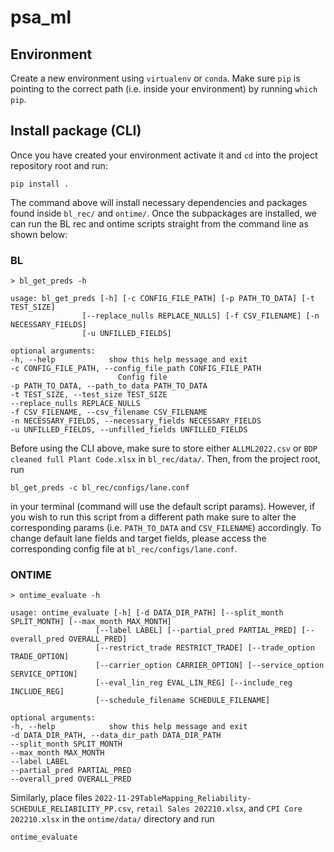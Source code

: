 # psa_ml

## Environment

Create a new environment using `virtualenv` or `conda`. Make sure `pip` is pointing to the correct path (i.e. inside your environment) by running `which pip`.

## Install package (CLI)

Once you have created your environment activate it and `cd` into the project repository root and run:

    pip install .


The command above will install necessary dependencies and packages found inside `bl_rec/` and `ontime/`. Once the subpackages are installed, we can run the BL rec and ontime scripts straight from the command line as shown below:

### BL

    > bl_get_preds -h

    usage: bl_get_preds [-h] [-c CONFIG_FILE_PATH] [-p PATH_TO_DATA] [-t TEST_SIZE]
                    [--replace_nulls REPLACE_NULLS] [-f CSV_FILENAME] [-n NECESSARY_FIELDS]
                    [-u UNFILLED_FIELDS]

    optional arguments:
    -h, --help            show this help message and exit
    -c CONFIG_FILE_PATH, --config_file_path CONFIG_FILE_PATH
                            Config file
    -p PATH_TO_DATA, --path_to_data PATH_TO_DATA
    -t TEST_SIZE, --test_size TEST_SIZE
    --replace_nulls REPLACE_NULLS
    -f CSV_FILENAME, --csv_filename CSV_FILENAME
    -n NECESSARY_FIELDS, --necessary_fields NECESSARY_FIELDS
    -u UNFILLED_FIELDS, --unfilled_fields UNFILLED_FIELDS

Before using the CLI above, make sure to store either `ALLML2022.csv` or `BDP cleaned full Plant Code.xlsx` in `bl_rec/data/`. Then, from the project root, run

    bl_get_preds -c bl_rec/configs/lane.conf

in your terminal (command will use the default script params). However, if you wish to run this script from a different path make sure to alter the corresponding params (i.e. `PATH_TO_DATA` and `CSV_FILENAME`) accordingly. To change default lane fields and target fields, please access the corresponding config file at `bl_rec/configs/lane.conf`.


### ONTIME

    > ontime_evaluate -h

    usage: ontime_evaluate [-h] [-d DATA_DIR_PATH] [--split_month SPLIT_MONTH] [--max_month MAX_MONTH]
                       [--label LABEL] [--partial_pred PARTIAL_PRED] [--overall_pred OVERALL_PRED]
                       [--restrict_trade RESTRICT_TRADE] [--trade_option TRADE_OPTION]
                       [--carrier_option CARRIER_OPTION] [--service_option SERVICE_OPTION]
                       [--eval_lin_reg EVAL_LIN_REG] [--include_reg INCLUDE_REG]
                       [--schedule_filename SCHEDULE_FILENAME]

    optional arguments:
    -h, --help            show this help message and exit
    -d DATA_DIR_PATH, --data_dir_path DATA_DIR_PATH
    --split_month SPLIT_MONTH
    --max_month MAX_MONTH
    --label LABEL
    --partial_pred PARTIAL_PRED
    --overall_pred OVERALL_PRED

Similarly, place files `2022-11-29TableMapping_Reliability-SCHEDULE_RELIABILITY_PP.csv`, `retail Sales 202210.xlsx`, and `CPI Core 202210.xlsx` in the `ontime/data/` directory and run

    ontime_evaluate

